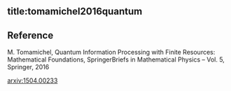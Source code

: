 title:tomamichel2016quantum
---

## Reference

M. Tomamichel, Quantum Information Processing with Finite Resources: Mathematical Foundations, SpringerBriefs in Mathematical Physics – Vol. 5, Springer, 2016


[arxiv:1504.00233](https://arxiv.org/abs/1504.00233)
